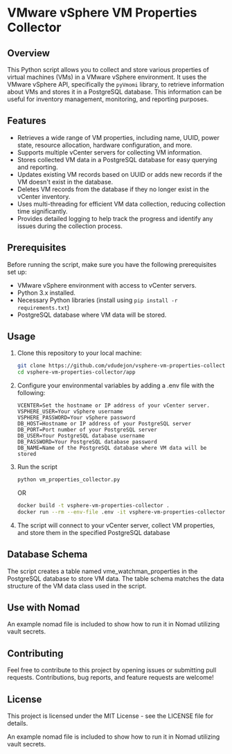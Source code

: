 # VMware vSphere VM Properties Collector

## Overview

This Python script allows you to collect and store various properties of virtual machines (VMs) in a VMware vSphere environment. It uses the VMware vSphere API, specifically the `pyVmomi` library, to retrieve information about VMs and stores it in a PostgreSQL database. This information can be useful for inventory management, monitoring, and reporting purposes.

## Features

- Retrieves a wide range of VM properties, including name, UUID, power state, resource allocation, hardware configuration, and more.
- Supports multiple vCenter servers for collecting VM information.
- Stores collected VM data in a PostgreSQL database for easy querying and reporting.
- Updates existing VM records based on UUID or adds new records if the VM doesn't exist in the database.
- Deletes VM records from the database if they no longer exist in the vCenter inventory.
- Uses multi-threading for efficient VM data collection, reducing collection time significantly.
- Provides detailed logging to help track the progress and identify any issues during the collection process.

## Prerequisites

Before running the script, make sure you have the following prerequisites set up:

- VMware vSphere environment with access to vCenter servers.
- Python 3.x installed.
- Necessary Python libraries (install using `pip install -r requirements.txt`)
- PostgreSQL database where VM data will be stored.

## Usage

1. Clone this repository to your local machine:

   ```bash
   git clone https://github.com/vdudejon/vsphere-vm-properties-collector.git
   cd vsphere-vm-properties-collector/app
   ```
 2. Configure your environmental variables by adding a .env file with the following:
    ```
    VCENTER=Set the hostname or IP address of your vCenter server.
    VSPHERE_USER=Your vSphere username
    VSPHERE_PASSWORD=Your vSphere password
    DB_HOST=Hostname or IP address of your PostgreSQL server
    DB_PORT=Port number of your PostgreSQL server
    DB_USER=Your PostgreSQL database username
    DB_PASSWORD=Your PostgreSQL database password
    DB_NAME=Name of the PostgreSQL database where VM data will be stored
    ```
  3. Run the script

     ```bash
     python vm_properties_collector.py
     ```
     OR
     ```bash
     docker build -t vsphere-vm-properties-collector .
     docker run --rm --env-file .env -it vsphere-vm-properties-collector
     ```
     
   5. The script will connect to your vCenter server, collect VM properties, and store them in the specified PostgreSQL database

## Database Schema
The script creates a table named vme_watchman_properties in the PostgreSQL database to store VM data. The table schema matches the data structure of the VM data class used in the script.

## Use with Nomad
An example nomad file is included to show how to run it in Nomad utilizing vault secrets.

## Contributing
Feel free to contribute to this project by opening issues or submitting pull requests. Contributions, bug reports, and feature requests are welcome!

## License
This project is licensed under the MIT License - see the LICENSE file for details.



An example nomad file is included to show how to run it in Nomad utilizing vault secrets.
